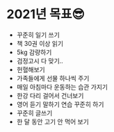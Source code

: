 # 2021년 목표😎
- 꾸준히 일기 쓰기
- 책 30권 이상 읽기
- 5kg 감량하기
- 검정고시 다 맞기..
- 헌혈해보기
- 가족들에게 선물 하나씩 주기
- 매일 아침마다 운동하는 습관 가지기
- 한강 다리 걸어서 건너보기
- 영어 듣기 말하기 연습 꾸준히 하기
- 꾸준히 글쓰기
- 한 달 동안 고기 안 먹어 보기